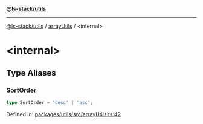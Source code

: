 [**@ls-stack/utils**](../README.md)

---

[@ls-stack/utils](../modules.md) / [arrayUtils](README.md) / \<internal\>

# \<internal\>

## Type Aliases

### SortOrder

```ts
type SortOrder = 'desc' | 'asc';
```

Defined in: [packages/utils/src/arrayUtils.ts:42](https://github.com/lucasols/utils/blob/main/packages/utils/src/arrayUtils.ts#L42)

